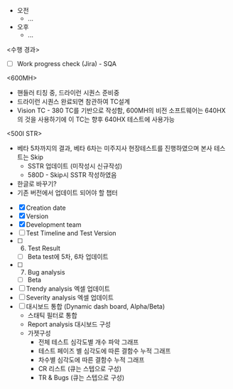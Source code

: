- 오전
	- ...
- 오후
	- ...

<수행 경과>
- [ ] Work progress check (Jira) - SQA

<600MH>
- 핸들러 티칭 중, 드라이런 시퀀스 준비중
- 드라이런 시퀀스 완료되면 참관하여 TC설계
- Vision TC - 380 TC를 기반으로 작성함, 600MH의 비전 소프트웨어는 640HX의 것을 사용하기에 이 TC는 향후 640HX 테스트에 사용가능

<500I STR>
- 베타 5차까지의 결과, 베타 6차는 미주지사 현장테스트를 진행하였으며 본사 테스트는 Skip
	- SSTR 업데이트 (미작성시 신규작성)
	- 580D - Skip시 SSTR 작성하였음
- 한글로 바꾸기?
- 기존 버전에서 업데이트 되어야 할 챕터
- [x] Creation date
- [x] Version
- [x] Development team
- [ ] Test Timeline and Test Version
- [ ] 6. Test Result
	- [ ] Beta test에 5차, 6차 업데이트
- [ ] 7. Bug analysis
	- [ ] Beta
- [ ] Trendy analysis 엑셀 업데이트
- [ ] Severity analysis 엑셀 업데이트
- [ ] 대시보드 통합 (Dynamic dash board, Alpha/Beta)
	- 스태틱 필터로 통합
	- Report analysis 대시보드 구성
	- 가젯구성
		- 전체 테스트 심각도별 개수 파악 그래프
		- 테스트 페이즈 별 심각도에 따른 결함수 누적 그래프
		- 차수별 심각도에 따른 결함수 누적 그래프
		- CR 리스트 (큐는 스텝으로 구성) 
		- TR & Bugs (큐는 스텝으로 구성)